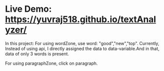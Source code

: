 # Live Demo: https://yuvraj518.github.io/textAnalyzer/
In this project:
For using wordZone, use word: "good","new","top".
Currently, Instead of using api, I directly assigned the data to data-variable.And in that, data of only 3 words is present.

For using paragraphZone, click on paragraph.
